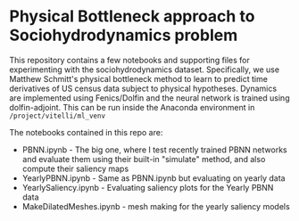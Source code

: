 # Physical Bottleneck approach to Sociohydrodynamics problem

This repository contains a few notebooks and supporting files for experimenting with the sociohydrodynamics dataset. 
Specifically, we use Matthew Schmitt's physical bottleneck method to learn to predict time derivatives of US census data subject to physical hypotheses.
Dynamics are implemented using Fenics/Dolfin and the neural network is trained using dolfin-adjoint. 
This can be run inside the Anaconda environment in `/project/vitelli/ml_venv`

The notebooks contained in this repo are:
- PBNN.ipynb - The big one, where I test recently trained PBNN networks and evaluate them using their built-in "simulate" method, and also compute their saliency maps
- YearlyPBNN.ipynb - Same as PBNN.ipynb but evaluating on yearly data
- YearlySaliency.ipynb - Evaluating saliency plots for the Yearly PBNN data
- MakeDilatedMeshes.ipynb - mesh making for the yearly saliency models
